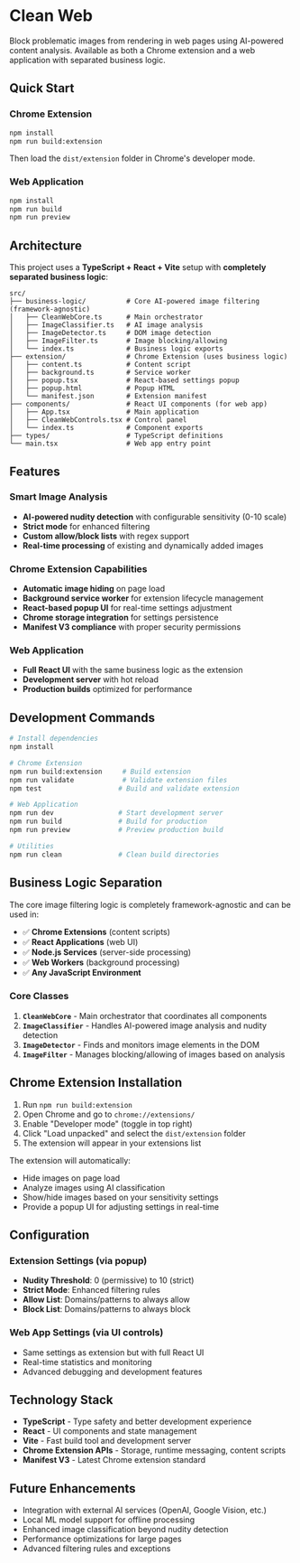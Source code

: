 # Clean Web

Block problematic images from rendering in web pages using AI-powered content analysis. Available as both a Chrome extension and a web application with separated business logic.

## Quick Start

### Chrome Extension
```bash
npm install
npm run build:extension
```
Then load the `dist/extension` folder in Chrome's developer mode.

### Web Application  
```bash
npm install
npm run build
npm run preview
```

## Architecture

This project uses a **TypeScript + React + Vite** setup with **completely separated business logic**:

```
src/
├── business-logic/          # Core AI-powered image filtering (framework-agnostic)
│   ├── CleanWebCore.ts      # Main orchestrator
│   ├── ImageClassifier.ts   # AI image analysis
│   ├── ImageDetector.ts     # DOM image detection  
│   ├── ImageFilter.ts       # Image blocking/allowing
│   └── index.ts             # Business logic exports
├── extension/               # Chrome Extension (uses business logic)
│   ├── content.ts           # Content script
│   ├── background.ts        # Service worker
│   ├── popup.tsx            # React-based settings popup
│   ├── popup.html           # Popup HTML
│   └── manifest.json        # Extension manifest
├── components/              # React UI components (for web app)
│   ├── App.tsx              # Main application
│   ├── CleanWebControls.tsx # Control panel
│   └── index.ts             # Component exports  
├── types/                   # TypeScript definitions
└── main.tsx                 # Web app entry point
```

## Features

### Smart Image Analysis
- **AI-powered nudity detection** with configurable sensitivity (0-10 scale)
- **Strict mode** for enhanced filtering
- **Custom allow/block lists** with regex support
- **Real-time processing** of existing and dynamically added images

### Chrome Extension Capabilities
- **Automatic image hiding** on page load
- **Background service worker** for extension lifecycle management
- **React-based popup UI** for real-time settings adjustment
- **Chrome storage integration** for settings persistence
- **Manifest V3 compliance** with proper security permissions

### Web Application
- **Full React UI** with the same business logic as the extension
- **Development server** with hot reload
- **Production builds** optimized for performance

## Development Commands

```bash
# Install dependencies
npm install

# Chrome Extension
npm run build:extension     # Build extension 
npm run validate            # Validate extension files
npm test                   # Build and validate extension

# Web Application
npm run dev                # Start development server
npm run build              # Build for production
npm run preview            # Preview production build

# Utilities
npm run clean              # Clean build directories
```

## Business Logic Separation

The core image filtering logic is completely framework-agnostic and can be used in:

- ✅ **Chrome Extensions** (content scripts)
- ✅ **React Applications** (web UI)  
- ✅ **Node.js Services** (server-side processing)
- ✅ **Web Workers** (background processing)
- ✅ **Any JavaScript Environment**

### Core Classes

1. **`CleanWebCore`** - Main orchestrator that coordinates all components
2. **`ImageClassifier`** - Handles AI-powered image analysis and nudity detection
3. **`ImageDetector`** - Finds and monitors image elements in the DOM
4. **`ImageFilter`** - Manages blocking/allowing of images based on analysis

## Chrome Extension Installation

1. Run `npm run build:extension`
2. Open Chrome and go to `chrome://extensions/`
3. Enable "Developer mode" (toggle in top right)
4. Click "Load unpacked" and select the `dist/extension` folder
5. The extension will appear in your extensions list

The extension will automatically:
- Hide images on page load
- Analyze images using AI classification
- Show/hide images based on your sensitivity settings
- Provide a popup UI for adjusting settings in real-time

## Configuration

### Extension Settings (via popup)
- **Nudity Threshold**: 0 (permissive) to 10 (strict)
- **Strict Mode**: Enhanced filtering rules
- **Allow List**: Domains/patterns to always allow
- **Block List**: Domains/patterns to always block

### Web App Settings (via UI controls)
- Same settings as extension but with full React UI
- Real-time statistics and monitoring
- Advanced debugging and development features

## Technology Stack

- **TypeScript** - Type safety and better development experience
- **React** - UI components and state management
- **Vite** - Fast build tool and development server
- **Chrome Extension APIs** - Storage, runtime messaging, content scripts
- **Manifest V3** - Latest Chrome extension standard

## Future Enhancements

- Integration with external AI services (OpenAI, Google Vision, etc.)
- Local ML model support for offline processing
- Enhanced image classification beyond nudity detection
- Performance optimizations for large pages
- Advanced filtering rules and exceptions
